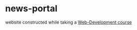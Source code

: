 # news-portal
website constructed while taking a <a href="https://go.skillbox.ru/education/course/veb-verstka-dlya-nachinayuschih-2-0">Web-Development course</a>
